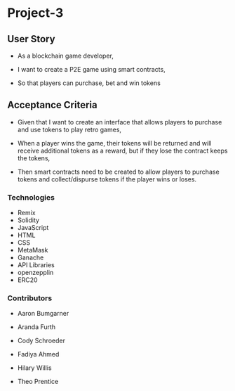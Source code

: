 # Project-3

## User Story

- As a blockchain game developer,

- I want to create a P2E game using smart contracts,

- So that players can purchase, bet and win tokens

## Acceptance Criteria

- Given that I want to create an interface that allows players to purchase and use tokens to play retro games,

- When a player wins the game, their tokens will be returned and will receive additional tokens as a reward, but if they lose the contract keeps the tokens,

- Then smart contracts need to be created to allow players to purchase tokens and collect/dispurse tokens if the player wins or loses. 

### Technologies

- Remix
- Solidity
- JavaScript
- HTML
- CSS
- MetaMask
- Ganache
- API Libraries
- openzepplin
- ERC20

### Contributors

- Aaron Bumgarner

- Aranda Furth

- Cody Schroeder

- Fadiya Ahmed

- Hilary Willis

- Theo Prentice



